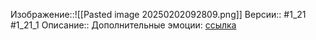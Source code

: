 Изображение::![[Pasted image 20250202092809.png]]
Версии:: #1_21 #1_21_1
Описание:: Дополнительные эмоции: [ссылка](https://docs.google.com/document/d/1AK0w8M1_oZ3Z3VxoETT4QJ-OjVsP1AzqE0kHhSazymQ/edit?tab=t.0)